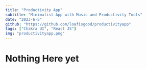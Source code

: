 ```yaml
---
title: "Productivity App"
subtitle: "Minimalist App with Music and Productivity Tools"
date: "2023-6-5"
github: "https://github.com/loafisgood/productivityapp"
tags: ["Chakra UI", "React JS"]
img: "productivityapp.png"
---
```


# Nothing Here yet